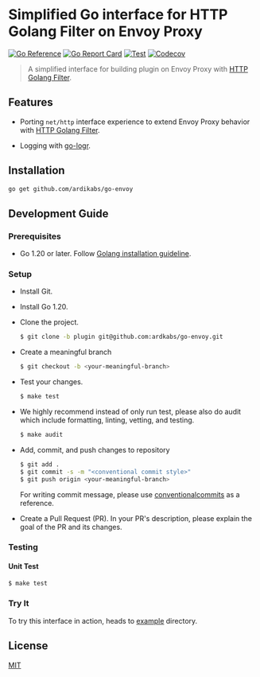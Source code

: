 # Simplified Go interface for HTTP Golang Filter on Envoy Proxy

[![Go Reference](https://pkg.go.dev/badge/github.com/ardikabs/go-envoy.svg)](https://pkg.go.dev/github.com/ardikabs/go-envoy)
[![Go Report Card](https://goreportcard.com/badge/github.com/ardikabs/go-envoy)](https://goreportcard.com/report/github.com/ardikabs/go-envoy)
[![Test](https://github.com/ardikabs/go-envoy/actions/workflows/test.yaml/badge.svg?branch=main)](https://github.com/ardikabs/go-envoy/actions/workflows/test.yaml)
[![Codecov](https://codecov.io/gh/ardikabs/go-envoy/branch/main/graph/badge.svg)](https://codecov.io/gh/ardikabs/go-envoy)

> A simplified interface for building plugin on Envoy Proxy with [HTTP Golang Filter](https://www.envoyproxy.io/docs/envoy/latest/configuration/http/http_filters/golang_filter).

## Features

* Porting `net/http` interface experience to extend Envoy Proxy behavior with [HTTP Golang Filter](https://www.envoyproxy.io/docs/envoy/latest/configuration/http/http_filters/golang_filter).

* Logging with [go-logr](https://github.com/go-logr/logr).

## Installation

```bash
go get github.com/ardikabs/go-envoy
```

## Development Guide

### Prerequisites

* Go 1.20 or later. Follow [Golang installation guideline](https://golang.org/doc/install).

### Setup

* Install Git.

* Install Go 1.20.

* Clone the project.

    ```bash
    $ git clone -b plugin git@github.com:ardkabs/go-envoy.git
    ```

* Create a meaningful branch

    ```bash
    $ git checkout -b <your-meaningful-branch>
    ```

* Test your changes.

    ```bash
    $ make test
    ```

* We highly recommend instead of only run test, please also do audit which include formatting, linting, vetting, and testing.

    ```bash
    $ make audit
    ```

* Add, commit, and push changes to repository

    ```bash
    $ git add .
    $ git commit -s -m "<conventional commit style>"
    $ git push origin <your-meaningful-branch>
    ```

    For writing commit message, please use [conventionalcommits](https://www.conventionalcommits.org/en/v1.0.0/) as a reference.

* Create a Pull Request (PR). In your PR's description, please explain the goal of the PR and its changes.

### Testing

#### Unit Test

```bash
$ make test
```

### Try It

To try this interface in action, heads to [example](./example) directory.

## License

[MIT](./LICENSE)

